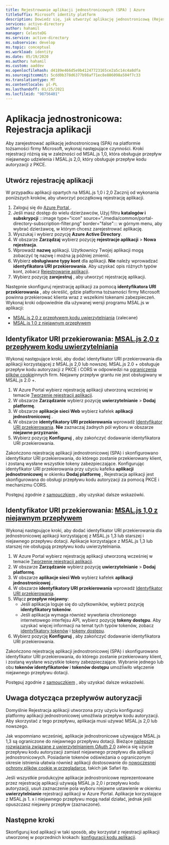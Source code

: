 ```yaml
---
title: Rejestrowanie aplikacji jednostronicowych (SPA) | Azure
titleSuffix: Microsoft identity platform
description: Dowiedz się, jak utworzyć aplikację jednostronicową (Rejestracja aplikacji)
services: active-directory
author: hahamil
manager: CelesteDG
ms.service: active-directory
ms.subservice: develop
ms.topic: conceptual
ms.workload: identity
ms.date: 05/19/2020
ms.author: hahamil
ms.custom: aaddev
ms.openlocfilehash: d4189e466d5e9b41247723165ce2a5c14c4a8dfa
ms.sourcegitcommit: 5cdd0b378d6377b98af71ec8e886098a504f7c33
ms.translationtype: MT
ms.contentlocale: pl-PL
ms.lasthandoff: 01/25/2021
ms.locfileid: "98756401"
---
```

# <a name="single-page-application-app-registration"></a>Aplikacja jednostronicowa: Rejestracja aplikacji

Aby zarejestrować aplikację jednostronicową (SPA) na platformie tożsamości firmy Microsoft, wykonaj następujące czynności. Kroki rejestracji różnią się w zależności od MSAL.js 1,0, która obsługuje przepływ niejawnego udzielenia i MSAL.js 2,0, który obsługuje przepływ kodu autoryzacji z PKCE.

## <a name="create-the-app-registration"></a>Utwórz rejestrację aplikacji

W przypadku aplikacji opartych na MSAL.js 1,0 i 2,0 Zacznij od wykonania poniższych kroków, aby utworzyć początkową rejestrację aplikacji.

1. Zaloguj się do <a href="https://portal.azure.com/" target="_blank">Azure Portal <span class="docon docon-navigate-external x-hidden-focus"></span> </a>.
1. Jeśli masz dostęp do wielu dzierżawców, Użyj filtru **katalogów i subskrypcji** :::image type="icon" source="./media/common/portal-directory-subscription-filter.png" border="false"::: w górnym menu, aby wybrać dzierżawcę, w którym chcesz zarejestrować aplikację.
1. Wyszukaj i wybierz pozycję **Azure Active Directory**.
1. W obszarze **Zarządzaj** wybierz pozycję **rejestracje aplikacji**  >  **Nowa rejestracja**.
1. Wprowadź **nazwę** aplikacji. Użytkownicy Twojej aplikacji mogą zobaczyć tę nazwę i można ją później zmienić.
1. Wybierz **obsługiwane typy kont** dla aplikacji. **Nie** należy wprowadzać **identyfikatora URI przekierowania**. Aby uzyskać opis różnych typów kont, zobacz [Rejestrowanie aplikacji](quickstart-register-app.md).
1. Wybierz pozycję **zarejestruj** , aby utworzyć rejestrację aplikacji.

Następnie skonfiguruj rejestrację aplikacji za pomocą **identyfikatora URI przekierowania** , aby określić, gdzie platforma tożsamości firmy Microsoft powinna przekierować klienta wraz z wszelkimi tokenami zabezpieczeń. Wykonaj kroki odpowiednie dla używanej wersji programu MSAL.js w aplikacji:

- [MSAL.js 2,0 z przepływem kodu uwierzytelniania](#redirect-uri-msaljs-20-with-auth-code-flow) (zalecane)
- [MSAL.js 1,0 z niejawnym przepływem](#redirect-uri-msaljs-10-with-implicit-flow)

## <a name="redirect-uri-msaljs-20-with-auth-code-flow"></a>Identyfikator URI przekierowania: [MSAL.js 2,0 z przepływem kodu uwierzytelniania](https://github.com/AzureAD/microsoft-authentication-library-for-js/tree/dev/lib/msal-browser)

Wykonaj następujące kroki, aby dodać identyfikator URI przekierowania dla aplikacji korzystającej z MSAL.js 2,0 lub nowszej. MSAL.js 2.0 + obsługuje przepływ kodu autoryzacji z PKCE i CORS w odpowiedzi na [ograniczenia plików cookie](reference-third-party-cookies-spas.md)innych firm. Niejawny przepływ grantu nie jest obsługiwany w MSAL.js 2.0 +.

1. W Azure Portal wybierz rejestrację aplikacji utworzoną wcześniej w temacie [Tworzenie rejestracji aplikacji](#create-the-app-registration).
1. W obszarze **Zarządzanie** wybierz pozycję **uwierzytelnianie**  >  **Dodaj platformę**.
1. W obszarze **aplikacje sieci Web** wybierz kafelek **aplikacji jednostronicowej** .
1. W obszarze **identyfikatory URI przekierowania** wprowadź [Identyfikator URI przekierowania](reply-url.md). **Nie** zaznaczaj żadnych pól wyboru w obszarze **niejawne przyznanie**.
1. Wybierz pozycję **Konfiguruj** , aby zakończyć dodawanie identyfikatora URI przekierowania.

Zakończono rejestrację aplikacji jednostronicowej (SPA) i skonfigurowano identyfikator URI przekierowania, do którego zostanie przekierowany klient, i zostaną wysłane wszystkie tokeny zabezpieczające. Konfigurując identyfikator URI przekierowania przy użyciu kafelka **aplikacji jednostronicowej** w okienku **Dodaj platformę** , Rejestracja aplikacji jest skonfigurowana do obsługi przepływu kodu autoryzacji za pomocą PKCE i mechanizmu CORS.

Postępuj zgodnie z [samouczkiem](tutorial-v2-javascript-auth-code.md) , aby uzyskać dalsze wskazówki.

## <a name="redirect-uri-msaljs-10-with-implicit-flow"></a>Identyfikator URI przekierowania: [MSAL.js 1,0 z niejawnym przepływem](https://github.com/AzureAD/microsoft-authentication-library-for-js/tree/dev/lib/msal-core)

Wykonaj następujące kroki, aby dodać identyfikator URI przekierowania dla jednostronicowej aplikacji korzystającej z MSAL.js 1,3 lub starszej i niejawnego przepływu dotacji. Aplikacje korzystające z MSAL.js 1,3 lub starszej nie obsługują przepływu kodu uwierzytelniania.

1. W Azure Portal wybierz rejestrację aplikacji utworzoną wcześniej w temacie [Tworzenie rejestracji aplikacji](#create-the-app-registration).
1. W obszarze **Zarządzanie** wybierz pozycję **uwierzytelnianie**  >  **Dodaj platformę**.
1. W obszarze **aplikacje sieci Web** wybierz kafelek **aplikacji jednostronicowej** .
1. W obszarze **identyfikatory URI przekierowania** wprowadź [Identyfikator URI przekierowania](reply-url.md).
1. Włącz **przepływ niejawny**:
    - Jeśli aplikacja loguje się do użytkowników, wybierz pozycję **identyfikatory tokenów**.
    - Jeśli aplikacja wymaga również wywołania chronionego internetowego interfejsu API, wybierz pozycję **tokeny dostępu**. Aby uzyskać więcej informacji na temat tych typów tokenów, zobacz [identyfikatory tokenów](id-tokens.md) i [tokeny dostępu](access-tokens.md).
1. Wybierz pozycję **Konfiguruj** , aby zakończyć dodawanie identyfikatora URI przekierowania.

Zakończono rejestrację aplikacji jednostronicowej (SPA) i skonfigurowano identyfikator URI przekierowania, do którego zostanie przekierowany klient, i zostaną wysłane wszystkie tokeny zabezpieczające. Wybranie jednego lub obu **tokenów identyfikatorów** i **tokenów dostępu** umożliwiło włączenie niejawnego przepływu dotacji.

Postępuj zgodnie z [samouczkiem](tutorial-v2-javascript-spa.md) , aby uzyskać dalsze wskazówki.

## <a name="note-about-authorization-flows"></a>Uwaga dotycząca przepływów autoryzacji

Domyślnie Rejestracja aplikacji utworzona przy użyciu konfiguracji platformy aplikacji jednostronicowej umożliwia przepływ kodu autoryzacji. Aby skorzystać z tego przepływu, aplikacja musi używać MSAL.js 2,0 lub nowszego.

Jak wspomniano wcześniej, aplikacje jednostronicowe używające MSAL.js 1,3 są ograniczone do niejawnego przepływu dotacji. Bieżące [najlepsze rozwiązania związane z uwierzytelnianiem OAuth 2,0](v2-oauth2-auth-code-flow.md) zaleca się użycie przepływu kodu autoryzacji zamiast niejawnego przepływu dla aplikacji jednostronicowych. Posiadanie tokenów odświeżania o ograniczonym okresie istnienia ułatwia również aplikacji dostosowanie do [nowoczesnej ochrony plików cookie w przeglądarce](reference-third-party-cookies-spas.md), takich jak Safari itp.

Jeśli wszystkie produkcyjne aplikacje jednostronicowe reprezentowane przez rejestrację aplikacji używają MSAL.js 2,0 i przepływu kodu autoryzacji, usuń zaznaczenie pola wyboru niejawne ustawienie w okienku **uwierzytelnianie** rejestracji aplikacji w Azure Portal. Aplikacje korzystające z MSAL.js 1. x i niejawnego przepływu mogą nadal działać, jednak jeśli opuszczasz niejawny przepływ (zaznaczone).

## <a name="next-steps"></a>Następne kroki

Skonfiguruj kod aplikacji w taki sposób, aby korzystał z rejestracji aplikacji utworzonej w poprzednich krokach: [konfiguracji kodu aplikacji](scenario-spa-app-configuration.md).
